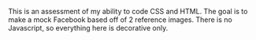 This is an assessment of my ability to code CSS and HTML.
The goal is to make a mock Facebook based off of 2 reference images.
There is no Javascript, so everything here is decorative only.
